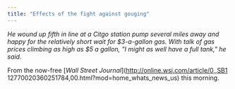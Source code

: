 ```yaml
---
title: "Effects of the fight against gouging"
---
```

_He wound up fifth in line at a Citgo station pump several miles away and
happy for the relatively short wait for $3-a-gallon gas. With talk of gas
prices climbing as high as $5 a gallon, "I might as well have a full tank," he
said._

  
From the now-free [_Wall Street Journal_](http://online.wsj.com/article/0,,SB1
12770020360251784,00.html?mod=home_whats_news_us) this morning.

